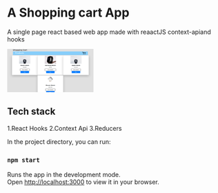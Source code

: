 # A Shopping cart App 
A  single page react based web app made with reaactJS context-apiand hooks

<img src="project-shoppingcart.png" height="100" width="200" >

## Tech stack
1.React Hooks
2.Context Api
3.Reducers

In the project directory, you can run:

### `npm start`

Runs the app in the development mode.\
Open [http://localhost:3000](http://localhost:3000) to view it in your browser.



